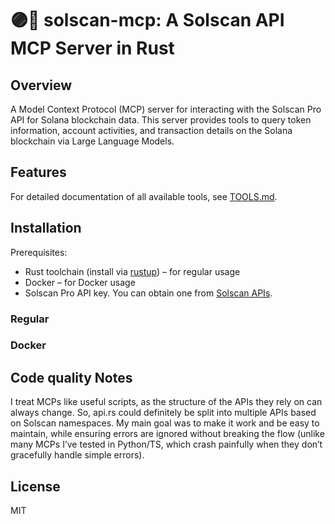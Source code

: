 # 🟣🔎 solscan-mcp: A Solscan API MCP Server in Rust

## Overview

A Model Context Protocol (MCP) server for interacting with the Solscan Pro API for Solana blockchain data. This server provides tools to query token information, account activities, and transaction details on the Solana blockchain via Large Language Models.


## Features

For detailed documentation of all available tools, see [TOOLS.md](TOOLS.md).

## Installation

Prerequisites:
- Rust toolchain (install via [rustup](https://rustup.rs/)) – for regular usage
- Docker – for Docker usage
- Solscan Pro API key. You can obtain one from [Solscan APIs](https://solscan.io/apis).

### Regular



### Docker



## Code quality Notes

I treat MCPs like useful scripts, as the structure of the APIs they rely on can always change. So, api.rs could definitely be split into multiple APIs based on Solscan namespaces. My main goal was to make it work and be easy to maintain, while ensuring errors are ignored without breaking the flow (unlike many MCPs I’ve tested in Python/TS, which crash painfully when they don’t gracefully handle simple errors).


## License

MIT
